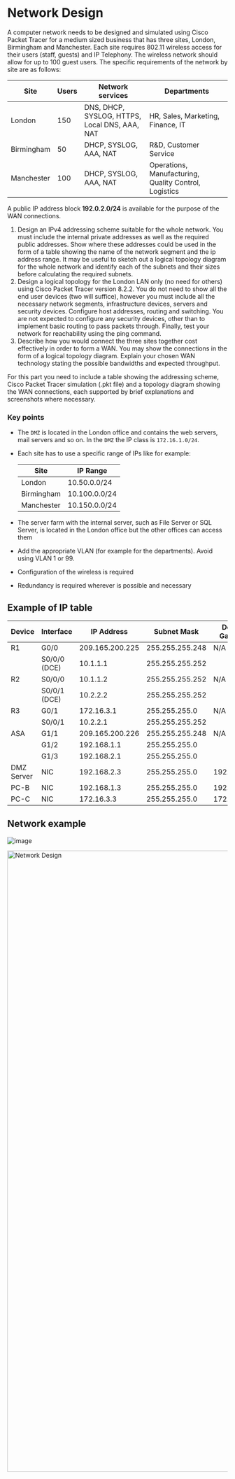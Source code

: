 # Network Design

A computer network needs to be designed and simulated using Cisco Packet Tracer for a medium sized business that has three sites, London, Birmingham and Manchester. Each site requires 802.11 wireless access for their users (staff, guests) and IP Telephony. The wireless network should allow for up to 100 guest users. The specific requirements of the network by site are as follows:

| Site | Users | Network services | Departments |
| --- | --- | --- | --- |
| London | 150 | DNS, DHCP, SYSLOG, HTTPS, Local DNS, AAA, NAT | HR, Sales, Marketing, Finance, IT |
| Birmingham | 50 | DHCP, SYSLOG, AAA, NAT | R&D, Customer Service |
| Manchester | 100 | DHCP, SYSLOG, AAA, NAT | Operations, Manufacturing, Quality Control, Logistics |

A public IP address block **192.0.2.0/24** is available for the purpose of the WAN connections.

1. Design an IPv4 addressing scheme suitable for the whole network. You must include the internal private addresses as well as the required public addresses. Show where these addresses could be used in the form of a table showing the name of the network segment and the ip address range. It may be useful to sketch out a logical topology diagram for the whole network and identify each of the subnets and their sizes before calculating the required subnets.
2. Design a logical topology for the London LAN only (no need for others) using Cisco Packet Tracer version 8.2.2. You do not need to show all the end user devices (two will suffice), however you must include all the necessary network segments, infrastructure devices, servers and security devices. Configure host addresses, routing and switching. You are not expected to configure any security devices, other than to implement basic routing to pass packets through. Finally, test your network for reachability using the ping command.
3. Describe how you would connect the three sites together cost effectively in order to form a WAN. You may show the connections in the form of a logical topology diagram. Explain your chosen WAN technology stating the possible bandwidths and expected throughput.

For this part you need to include a table showing the addressing scheme, Cisco Packet Tracer simulation (.pkt file) and a topology diagram showing the WAN connections, each supported by brief explanations and screenshots where necessary.

### Key points

- The `DMZ` is located in the London office and contains the web servers, mail servers and so on. In the `DMZ` the IP class is `172.16.1.0/24`.
- Each site has to use a specific range of IPs like for example:
  
  | Site       | IP Range      |
  |------------|---------------|
  | London     | 10.50.0.0/24  |
  | Birmingham | 10.100.0.0/24 |
  | Manchester | 10.150.0.0/24 |

- The server farm with the internal server, such as File Server or SQL Server, is located in the London office but the other offices can access them
- Add the appropriate VLAN (for example for the departments). Avoid using VLAN 1 or 99.
- Configuration of the wireless is required
- Redundancy is required wherever is possible and necessary

## Example of IP table

| Device     | Interface    | IP Address      | Subnet Mask     | Default Gateway |
|------------|--------------|-----------------|-----------------|-----------------|
| R1         | G0/0         | 209.165.200.225 | 255.255.255.248 | N/A             |
|            | S0/0/0 (DCE) | 10.1.1.1        | 255.255.255.252 |                 |
| R2         | S0/0/0       | 10.1.1.2        | 255.255.255.252 | N/A             |
|            | S0/0/1 (DCE) | 10.2.2.2        | 255.255.255.252 |                 |
| R3         | G0/1         | 172.16.3.1      | 255.255.255.0   | N/A             |
|            | S0/0/1       | 10.2.2.1        | 255.255.255.252 |                 |
| ASA        | G1/1         | 209.165.200.226 | 255.255.255.248 | N/A             |
|            | G1/2         | 192.168.1.1     | 255.255.255.0   |                 |
|            | G1/3         | 192.168.2.1     | 255.255.255.0   |                 |
| DMZ Server | NIC          | 192.168.2.3     | 255.255.255.0   | 192.168.2.1     |
| PC-B       | NIC          | 192.168.1.3     | 255.255.255.0   | 192.168.1.1     |
| PC-C       | NIC          | 172.16.3.3      | 255.255.255.0   | 172.16.3.1      |

## Network example

![image](https://github.com/user-attachments/assets/ce914d48-77a9-47cc-89fd-22b8910f3e74)

<img width="1421" alt="Network Design" src="https://github.com/user-attachments/assets/ede12bb3-ef7d-4471-ba63-2dc0d9bc5c21" />
